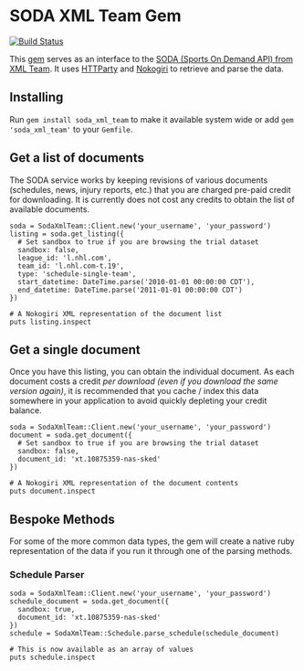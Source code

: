 # SODA XML Team Gem

[![Build Status](https://travis-ci.org/seatshare/soda_xml_team.png)](https://travis-ci.org/seatshare/soda_xml_team)

This [gem]() serves as an interface to the [SODA (Sports On Demand API) from XML Team](http://www.xmlteam.com/soda/). It uses [HTTParty](http://johnnunemaker.com/httparty/) and [Nokogiri](http://nokogiri.org/) to retrieve and parse the data.

## Installing

Run `gem install soda_xml_team` to make it available system wide or add `gem 'soda_xml_team'` to your `Gemfile`.

## Get a list of documents

The SODA service works by keeping revisions of various documents (schedules, news, injury reports, etc.) that you are charged pre-paid credit for downloading. It is currently does not cost any credits to obtain the list of available documents.

```
soda = SodaXmlTeam::Client.new('your_username', 'your_password')
listing = soda.get_listing({
  # Set sandbox to true if you are browsing the trial dataset
  sandbox: false,
  league_id: 'l.nhl.com',
  team_id: 'l.nhl.com-t.19',
  type: 'schedule-single-team',
  start_datetime: DateTime.parse('2010-01-01 00:00:00 CDT'),
  end_datetime: DateTime.parse('2011-01-01 00:00:00 CDT')
})

# A Nokogiri XML representation of the document list
puts listing.inspect
```

## Get a single document

Once you have this listing, you can obtain the individual document. As each document costs a credit _per download (even if you download the same version again)_, it is recommended that you cache / index this data somewhere in your application to avoid quickly depleting your credit balance.

```
soda = SodaXmlTeam::Client.new('your_username', 'your_password')
document = soda.get_document({
  # Set sandbox to true if you are browsing the trial dataset
  sandbox: false,
  document_id: 'xt.10875359-nas-sked'
})

# A Nokogiri XML representation of the document contents
puts document.inspect
```

## Bespoke Methods

For some of the more common data types, the gem will create a native ruby representation of the data if you run it through one of the parsing methods.

### Schedule Parser

```
soda = SodaXmlTeam::Client.new('your_username', 'your_password')
schedule_document = soda.get_document({
  sandbox: true,
  document_id: 'xt.10875359-nas-sked'
})
schedule = SodaXmlTeam::Schedule.parse_schedule(schedule_document)

# This is now available as an array of values
puts schedule.inspect
```